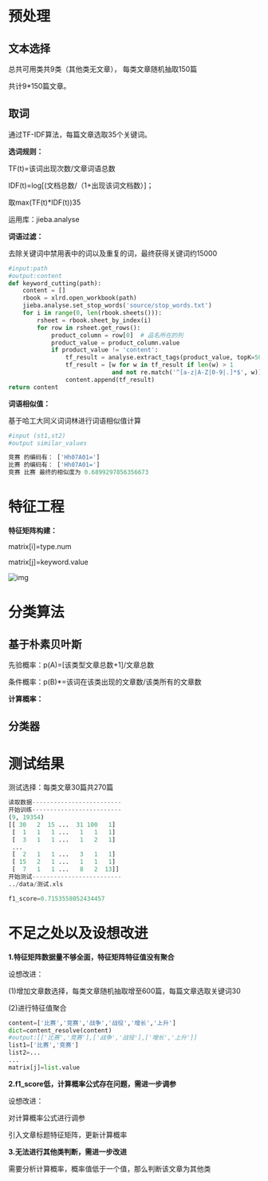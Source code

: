 # 预处理

## 文本选择

总共可用类共9类（其他类无文章）， 每类文章随机抽取150篇

共计9*150篇文章。

## 取词

通过TF-IDF算法，每篇文章选取35个关键词。

**选词规则：**

TF(t)=该词出现次数/文章词语总数

IDF(t)=log[(文档总数/（1+出现该词文档数）]；

取max(TF(t)*IDF(t))35

运用库：jieba.analyse

**词语过滤：**

去除关键词中禁用表中的词以及重复的词，最终获得关键词约15000

```python
#input:path
#output:content   
def keyword_cutting(path):
    content = []
    rbook = xlrd.open_workbook(path)
    jieba.analyse.set_stop_words('source/stop_words.txt')
    for i in range(0, len(rbook.sheets())):
        rsheet = rbook.sheet_by_index(i)
        for row in rsheet.get_rows():
            product_column = row[0]  # 品名所在的列
            product_value = product_column.value
            if product_value != 'content':
                tf_result = analyse.extract_tags(product_value, topK=50)
                tf_result = [w for w in tf_result if len(w) > 1
                             and not re.match('^[a-z|A-Z|0-9|.]*$', w)]
                content.append(tf_result)
return content
```

**词语相似值：**

基于哈工大同义词词林进行词语相似值计算

```python
#input (st1,st2)
#output similar_values

竞赛 的编码有： ['Hh07A01=']
比赛 的编码有： ['Hh07A01=']
竞赛 比赛 最终的相似度为 0.6899297856356673
```



# 特征工程

**特征矩阵构建：**

matrix[i]=type.num

matrix[j]=keyword.value

![img](file:///EC71540BA3BC04617FBC80659C87B220.png)



# 分类算法

## 基于朴素贝叶斯

先验概率：p(A)=[该类型文章总数+1]/文章总数

条件概率：p(B)*=该词在该类出现的文章数/该类所有的文章数

**计算概率：**

## 分类器

# 测试结果

测试选择：每类文章30篇共270篇

```python
读取数据-------------------------
开始训练-------------------------
(9, 19354)
[[ 30   2  15 ...  31 100   1]
 [  1   1   1 ...   1   1   1]
 [  3   1   1 ...   1   2   1]
 ...
 [  2   1   1 ...   3   1   1]
 [ 15   2   1 ...   1   1   1]
 [  7   1   1 ...   8   2  13]]
开始测试-------------------------
../data/测试.xls

f1_score=0.7153558052434457

```



# 不足之处以及设想改进

**1.特征矩阵数据量不够全面，特征矩阵特征值没有聚合**

设想改进：

  (1)增加文章数选择，每类文章随机抽取增至600篇，每篇文章选取关键词30

  (2)进行特征值聚合

```python
content=['比赛','竞赛','战争','战役','增长','上升']
dict=content_resolve(content)
#output:[['比赛','竞赛'],['战争','战役'],['增长','上升']]
list1=['比赛','竞赛']
list2=...
...
matrix[j]=list.value
```

**2.f1_score低，计算概率公式存在问题，需进一步调参**

设想改进：

 对计算概率公式进行调参

引入文章标题特征矩阵，更新计算概率

**3.无法进行其他类判断，需进一步改进**

需要分析计算概率，概率值低于一个值，那么判断该文章为其他类
